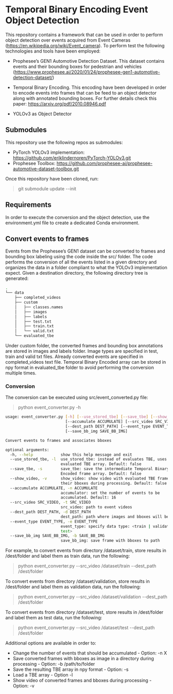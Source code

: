 # Temporal Binary Encoding Event Object Detection

This repository contains a framework that can be used in order to perform object detection over events acquired from Event Cameras (https://en.wikipedia.org/wiki/Event_camera).
To perform test the following technologies and tools have been employed:

* Prophesee’s GEN1 Automotive Detection Dataset. This dataset contains events and their bounding boxes for pedestrian and vehicles (https://www.prophesee.ai/2020/01/24/prophesee-gen1-automotive-detection-dataset/)

* Temporal Binary Encoding. This encoding have been developed in order to encode events into frames that can be feed to an object detector along with annotated bounding boxes. For further details check this paper: https://arxiv.org/pdf/2010.08946.pdf

* YOLOv3 as Object Detector

## Submodules

This repository use the following repos as submodules:
* PyTorch YOLOv3 implementation: https://github.com/eriklindernoren/PyTorch-YOLOv3.git
* Prophesee Toolbox: https://github.com/prophesee-ai/prophesee-automotive-dataset-toolbox.git

Once this repository have been cloned, run:
> git submodule update --init

## Requirements

In order to execute the conversion and the object detection, use the environment.yml file to create a dedicated Conda environment.

## Convert events to frames

Events from the Prophesee’s GEN1 dataset can be converted to frames and bounding box labeling using the code inside the src/ folder. The code performs the conversion of all the events listed in a given directory and organizes the data in a folder compliant to what the YOLOv3 implementation expect. Given a destination directory, the following directory tree is generated:
``` bash
.
└── data
    ├── completed_videos
    ├── custom
    │   ├── classes.names
    │   ├── images
    │   ├── labels
    │   ├── test.txt
    │   ├── train.txt
    │   └── valid.txt
    └── evaluated_tbe

``` 

Under custom folder, the converted frames and bounding box annotations are stored in images and labels folder. Image types are specified in test, train and valid txt files. Already converted events are specified in completed_videos text file. Temporal Binary Encoded array can be stored in npy format in evaluated_tbe folder to avoid performing the conversion multiple times. 

### Conversion

The conversion can be executed using src/event_converted.py file:
> python event_converter.py -h
``` bash
usage: event_converter.py [-h] [--use_stored_tbe] [--save_tbe] [--show_video]
                          [--accumulate ACCUMULATE] [--src_video SRC_VIDEO]
                          [--dest_path DEST_PATH] [--event_type EVENT_TYPE]
                          [--save_bb_img SAVE_BB_IMG]

Convert events to frames and associates bboxes

optional arguments:
  -h, --help            show this help message and exit
  --use_stored_tbe, -l  use_stored_tbe: instead of evaluates TBE, uses pre-
                        evaluated TBE array. Default: false
  --save_tbe, -s        save_tbe: save the intermediate Temporal Binary
                        Encoded frame array. Default: false
  --show_video, -v      show_video: show video with evaluated TBE frames and
                        their bboxes during processing. Default: false
  --accumulate ACCUMULATE, -n ACCUMULATE
                        accumulator: set the number of events to be
                        accumulated. Default: 16
  --src_video SRC_VIDEO, -t SRC_VIDEO
                        src_video: path to event videos
  --dest_path DEST_PATH, -d DEST_PATH
                        dest_path: path where images and bboxes will be stored
  --event_type EVENT_TYPE, -e EVENT_TYPE
                        event_type: specify data type: <train | validation |
                        test>
  --save_bb_img SAVE_BB_IMG, -b SAVE_BB_IMG
                        save_bb_img: save frame with bboxes to path
```

For example, to convert events from directory /dataset/train, store results in /dest/folder and label them as train data, run the following:
> python event_converter.py --src_video /dataset/train --dest_path /dest/folder

To convert events from directory /dataset/validation, store results in /dest/folder and label them as validation data, run the following:
> python event_converter.py --src_video /dataset/validation --dest_path /dest/folder

To convert events from directory /dataset/test, store results in /dest/folder and label them as test data, run the following:
> python event_converter.py --src_video /dataset/test --dest_path /dest/folder

Additional options are available in order to:
* Change the number of events that should be accumulated - Option: -n X
* Save converted frames with bboxes as image in a directory during processing - Option: -b /path/to/folder
* Save the resulting TBE array in npy format - Option: -s
* Load a TBE array - Option -l
* Show video of converted frames and bboxes during processing - Option: -v